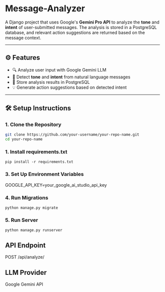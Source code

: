 # Message-Analyzer

A Django project that uses Google's **Gemini Pro API** to analyze the **tone** and **intent** of user-submitted messages. The analysis is stored in a PostgreSQL database, and relevant action suggestions are returned based on the message context.

---

## ⚙️ Features

- 🔍 Analyze user input with Google Gemini LLM
- 🧠 Detect **tone** and **intent** from natural language messages
- 💾 Store analysis results in PostgreSQL
- 💡 Generate action suggestions based on detected intent

---

## 🛠️ Setup Instructions

### 1. Clone the Repository

```bash
git clone https://github.com/your-username/your-repo-name.git
cd your-repo-name
```

### 1. Install requirements.txt
```
pip install -r requirements.txt
```
### 3. Set Up Environment Variables
GOOGLE_API_KEY=your_google_ai_studio_api_key

### 4. Run Migrations
```
python manage.py migrate
```

### 5. Run Server
```
python manage.py runserver
```

## API Endpoint
POST /api/analyze/

## LLM Provider
Google Gemini API

